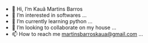 - 👋 Hi, I’m Kauã Martins Barros
- 👀 I’m interested in softwares ...
- 🌱 I’m currently learning python ...
- 💞️ I’m looking to collaborate on my house ...
- 📫 How to reach me martinsbarroskaua@gmail.com ...

<!---
kauabarros-24/kauabarros-24 is a ✨ special ✨ repository because its `README.md` (this file) appears on your GitHub profile.
You can click the Preview link to take a look at your changes.
--->
